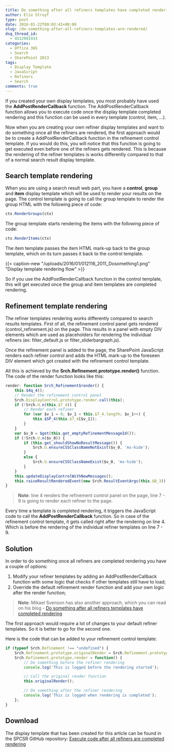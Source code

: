 ```yaml
---
title: Do something after all refiners templates have completed rendering
author: Elio Struyf
type: post
date: 2016-01-22T09:03:43+00:00
slug: /do-something-after-all-refiners-templates-are-rendered/
dsq_thread_id:
  - 4512991933
categories:
  - Office 365
  - Search
  - SharePoint 2013
tags:
  - Display Template
  - JavaScript
  - Refiners
  - Search
comments: true
---
```


If you created your own display templates, you most probably have used the **AddPostRenderCallback** function. The AddPostRenderCallback function allows you to execute code once the display template completed rendering and this function can be used in every template (control, item, ...).

Now when you are creating your own refiner display templates and want to do something once all the refiners are rendered, the first approach would be to create a AddPostRenderCallback function in the refinement control template. If you would do this, you will notice that this function is going to get executed even before one of the refiners gets rendered. This is because the rendering of the refiner templates is works differently compared to that of a normal search result display template.

## Search template rendering

When you are using a search result web part, you have a **control**, **group** and **item** display template which will be used to render your results on the page. The control template is going to call the group template to render the group HTML with the following piece of code:

```JavaScript
ctx.RenderGroups(ctx)
```

The group template starts rendering the items with the following piece of code:

```JavaScript
ctx.RenderItems(ctx)
```

The item template passes the item HTML mark-up back to the group template, which on its turn passes it back to the control template.

{{< caption-new "/uploads/2016/01/012116_2011_Dosomething1.png" "Display template rendering flow" >}}

So if you use the AddPostRenderCallback function in the control template, this will get executed once the group and item templates are completed rendering.

## Refinement template rendering

The refiner templates rendering works differently compared to search results templates. First of all, the refinement control panel gets rendered (control_refinement.js) on the page. This results in a panel with empty DIV elements which are used as placeholders for rendering the individual refiners (ex: filter_default.js or filter_sliderbargraph.js).

Once the refinement panel is added to the page, the SharePoint JavaScript renders each refiner control and adds the HTML mark-up to the foreseen DIV element which got created with the refinement control template.

All this is achieved by the **Srch.Refinement.prototype.render()** function. The code of the render function looks like this:

```JavaScript
render: function Srch_Refinement$render() {
    this.$4q_4();
    // Render the refinement control panel
    Srch.DisplayControl.prototype.render.call(this);
    if (!Srch.U.n(this.$7_4)) {
    	// Render each refiner
        for (var $v_1 = 0; $v_1 < this.$7_4.length; $v_1++) {
            this.$5P_4(this.$7_4[$v_1]);
        }
    }
    var $v_0 = $get(this.get_emptyRefinementMessageId());
    if (!Srch.U.n($v_0)) {
        if (this.get_shouldShowNoResultMessage()) {
            Srch.U.ensureCSSClassNameNotExist($v_0, 'ms-hide');
        }
        else {
            Srch.U.ensureCSSClassNameExist($v_0, 'ms-hide');
        }
    }
    this.updateDisplayControlWithNewMessages();
    this.raiseResultRenderedEvent(new Srch.ResultEventArgs(this.$B_3));
}
```

> **Note**: line 4 renders the refinement control panel on the page, line 7 - 9 is going to render each refiner to the page.

Every time a template is completed rendering, it triggers the JavaScript code to call the **AddPostRenderCallback** function. So in case of the refinement control template, it gets called right after the rendering on line 4. Which is before the rendering of the individual refiner templates on line 7 - 9.

## Solution

In order to do something once all refiners are completed rendering you have a couple of options:

1.  Modify your refiner templates by adding an AddPostRenderCallback function with some logic that checks if other templates still have to load;
2.  Override the default refinement render function and add your own logic after the render function;

> **Note**: Mikael Svenson has also another approach, which you can read on his blog - [Do something after all refiners templates have completed rendering](http://www.techmikael.com/2016/01/do-something-after-all-refiners.html)

The first approach would require a lot of changes to your default refiner templates. So it is better to go for the second one.

Here is the code that can be added to your refinement control template:

```JavaScript
if (typeof Srch.Refinement !== "undefined") {
    Srch.Refinement.prototype.originalRender = Srch.Refinement.prototype.render;
    Srch.Refinement.prototype.render = function() {
        // Do something before the refiner rendering
        console.log('This is logged before the rendering started');

        // Call the original render function
        this.originalRender();

        // Do something after the refiner rendering
        console.log('This is logged when rendering is completed');
    };      
}
```


## Download

The display template that has been created for this article can be found in the SPCSR GitHub repository: [Execute code after all refiners are completed rendering](https://github.com/SPCSR/DisplayTemplates/tree/master/Search%20Display%20Templates/Refiners/Execute%20code%20after%20all%20refiners%20are%20completed%20rendering)